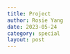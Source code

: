 ```yaml
---
title: Project
author: Rosie Yang
date: 2023-05-24
category: special
layout: post
---
```


## 

<div style="padding:3px; margin:200px 0;"></div>   